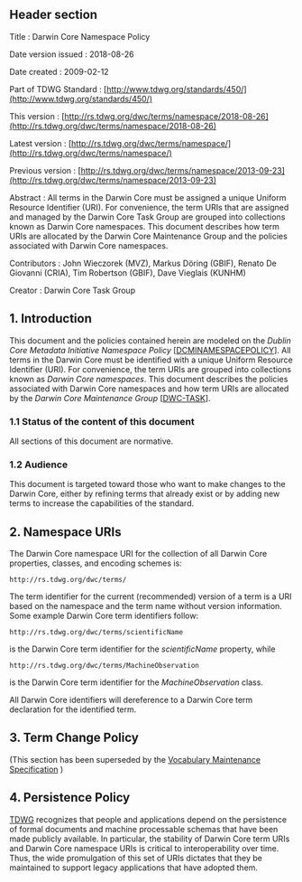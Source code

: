 ## Header section

Title
: Darwin Core Namespace Policy

Date version issued
: 2018-08-26

Date created
: 2009-02-12

Part of TDWG Standard
: [http://www.tdwg.org/standards/450/](http://www.tdwg.org/standards/450/)

This version
: [http://rs.tdwg.org/dwc/terms/namespace/2018-08-26](http://rs.tdwg.org/dwc/terms/namespace/2018-08-26)

Latest version
: [http://rs.tdwg.org/dwc/terms/namespace/](http://rs.tdwg.org/dwc/terms/namespace/)

Previous version
: [http://rs.tdwg.org/dwc/terms/namespace/2013-09-23](http://rs.tdwg.org/dwc/terms/namespace/2013-09-23)

Abstract
: All terms in the Darwin Core must be assigned a unique Uniform Resource Identifier (URI). For convenience, the term URIs that are assigned and managed by the Darwin Core Task Group are grouped into collections known as Darwin Core namespaces. This document describes how term URIs are allocated by the Darwin Core Maintenance Group and the policies associated with Darwin Core namespaces.

Contributors
: John Wieczorek (MVZ), Markus Döring (GBIF), Renato De Giovanni (CRIA), Tim Robertson (GBIF), Dave Vieglais (KUNHM)

Creator
: Darwin Core Task Group

## 1. Introduction

This document and the policies contained herein are modeled on the _Dublin Core Metadata Initiative Namespace Policy_ \[[DCMINAMESPACEPOLICY](http://dublincore.org/documents/2007/07/02/dcmi-namespace/)\]. All terms in the Darwin Core must be identified with a unique Uniform Resource Identifier (URI). For convenience, the term URIs are grouped into collections known as _Darwin Core namespaces_. This document describes the policies associated with Darwin Core namespaces and how term URIs are allocated by the _Darwin Core Maintenance Group_ \[[DWC-TASK](http://www.tdwg.org/activities/darwincore/)\].

### 1.1 Status of the content of this document

All sections of this document are normative.

### 1.2 Audience

This document is targeted toward those who want to make changes to the Darwin Core, either by refining terms that already exist or by adding new terms to increase the capabilities of the standard.

## 2. Namespace URIs

The Darwin Core namespace URI for the collection of all Darwin Core properties, classes, and encoding schemes is:

```
http://rs.tdwg.org/dwc/terms/
```

The term identifier for the current (recommended) version of a term is a URI based on the namespace and the term name without version information. Some example Darwin Core term identifiers follow:

```
http://rs.tdwg.org/dwc/terms/scientificName
```

is the Darwin Core term identifier for the _scientificName_ property, while

```
http://rs.tdwg.org/dwc/terms/MachineObservation
```

is the Darwin Core term identifier for the _MachineObservation_ class.

All Darwin Core identifiers will dereference to a Darwin Core term declaration for the identified term.

## 3. Term Change Policy

(This section has been superseded by the [Vocabulary Maintenance Specification](https://github.com/tdwg/vocab/blob/master/vms/maintenance-specification.md) )

## 4. Persistence Policy

[TDWG](https://www.tdwg.org/) recognizes that people and applications depend on the persistence of formal documents and machine processable schemas that have been made publicly available. In particular, the stability of Darwin Core term URIs and Darwin Core namespace URIs is critical to interoperability over time. Thus, the wide promulgation of this set of URIs dictates that they be maintained to support legacy applications that have adopted them.
